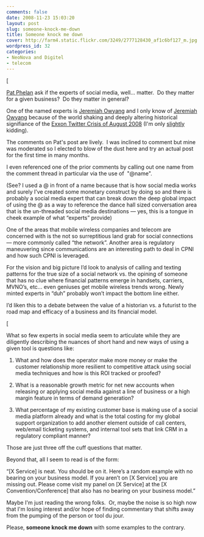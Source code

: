 ```yaml
---
comments: false
date: 2008-11-23 15:03:20
layout: post
slug: someone-knock-me-down
title: Someone knock me down
cover: http://farm4.static.flickr.com/3249/2777128430_af1c6bf127_m.jpg
wordpress_id: 32
categories:
- NeoNova and Digitel
- telecom
---
```


[

[Pat Phelan](http://patphelan.net/are-social-media-experts-surplus-to-requirements-in-a-recession/) ask if the experts of social media, well... matter.  Do they matter for a given business?  Do they matter in general?

One of the named experts is [Jeremiah Owyang](http://web-strategist.com/blog/) and I only know of [Jeremiah Owyang](http://web-strategist.com/blog/) because of the world shaking and deeply altering historical signifiance of the [Exxon Twitter Crisis of August 2008](http://tinyurl.com/5734bt) (I'm only [slightly](http://www.thestandard.com/news/2008/08/04/exxon-mobils-brand-hijacked-impersonator-twitter) kidding).

The comments on Pat's post are lively.  I was inclined to comment but mine was moderated so I elected to blow of the dust here and try an actual post for the first time in many months.

I even referenced one of the prior comments by calling out one name from the comment thread in particular via the use of  "@name".

(See? I used a @ in front of a name because that is how social media works and surely I’ve created some monetary construct by doing so and there is probably a social media expert that can break down the deep global impact of using the @ as a way to reference the dance hall sized conversation area that is the un-threaded social media destinations — yes, this is a tongue in cheek example of what “experts” provide)

One of the areas that mobile wireless companies and telecom are concerned with is the not so surreptitious land grab for social connections — more commonly called “the network”. Another area is regulatory maneuvering since communications are an interesting path to deal in CPNI and how such CPNI is leveraged.

For the vision and big picture I’d look to analysis of calling and texting patterns for the true size of a social network vs. the opining of someone that has no clue where financial patterns emerge in handsets, carriers, MVNO’s, etc… even geniuses get mobile wireless trends wrong. Newly minted experts in “duh” probably won’t impact the bottom line either.

I’d liken this to a debate between the value of a historian vs. a futurist to the road map and efficacy of a business and its financial model.

[

What so few experts in social media seem to articulate while they are diligently describing the nuances of short hand and new ways of using a given tool is questions like:

1) What and how does the operator make more money or make the customer relationship more resilient to competitive attack using social media techniques and how is this ROI tracked or proofed?

2) What is a reasonable growth metric for net new accounts when releasing or applying social media against a line of business or a high margin feature in terms of demand generation?

3) What percentage of my existing customer base is making use of a social media platform already and what is the total costing for my global support organization to add another element outside of call centers, web/email ticketing systems, and internal tool sets that link CRM in a regulatory compliant manner?

Those are just three off the cuff questions that matter.

Beyond that, all I seem to read is of the form:

“[X Service] is neat. You should be on it. Here’s a random example with no bearing on your business model. If you aren’t on [X Service] you are missing out. Please come visit my panel on [X Service] at the [X Convention/Conference] that also has no bearing on your business model.”

Maybe I'm just reading the wrong folks.  Or, maybe the noise is so high now that I'm losing interest and/or hope of finding commentary that shifts away from the pumping of the person or tool du jour.

Please, **someone knock me down** with some examples to the contrary.
